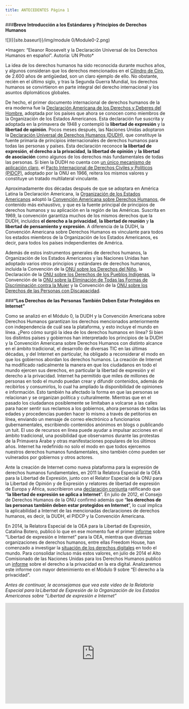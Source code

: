 ```yaml
---
title: ANTECEDENTES Página 1
---
```


###**Breve Introducción a los Estándares y Principios de Derechos Humanos**

![]({{site.baseurl}}/img/module 0/Module0-2.png)
<p>*Imagen: “Eleanor Roosevelt y la Declaración Universal de los Derechos Humanos en español”. Autoría: UN Photo*</p>

La idea de los derechos humanos ha sido reconocida durante muchos años, y algunos consideran que los derechos mencionados en el <a href="https://es.wikipedia.org/wiki/Cilindro_de_Ciro" target="_blank">Cilindro de Ciro</a>, de 2.600 años de antigüedad, son un claro ejemplo de ello. No obstante, recién en el último siglo, y tras la Segunda Guerra Mundial, los derechos humanos se convirtieron en parte integral del derecho internacional y los asuntos diplomáticos globales.
 
De hecho, el primer documento internacional de derechos humanos de la era moderna fue la  <a href="http://www.oas.org/es/cidh/mandato/Basicos/declaracion.asp" target="_blank">Declaración Americana de los Derechos y Deberes del Hombre</a>, adoptada por los países que ahora se conocen como miembros de la Organización de los Estados Americanos. Esta declaración fue suscrita y adoptada en la primavera de 1948 y contempló la **libertad de expresión** y la **libertad de opinión**. Pocos meses después, las Naciones Unidas adoptaron la  <a href="http://www.refworld.org/cgi-bin/texis/vtx/rwmain/opendocpdf.pdf?reldoc=y&docid=47a080e32" target="_blank">Declaración Universal de Derechos Humanos (DUDH)</a>, que constituye la fuente primaria de principios internacionales de derechos humanos para todas las personas y países. Esta declaración reconoce **la libertad de expresión**, **el derecho a la privacidad**, **la libertad de opinión** y **la libertad de asociación** como algunos de los derechos más fundamentales de todas las personas. Si bien la DUDH no cuenta con <a href="http://www.un.org/spanish/hr/50/dpi1937c.htm" target="_blank">un único mecanismo de aplicación claro</a>, el <a href="http://www.ohchr.org/SP/ProfessionalInterest/Pages/CCPR.aspx" target="_blank">Pacto Internacional de Derechos Civiles y Políticos (PIDCP)</a>, adoptado por la ONU en 1966, reitera los mismos valores y constituye un tratado multilateral vinculante.
 
Aproximadamente dos décadas después de que se adoptara en América Latina la Declaración Americana, la <a href="http://www.oas.org/es/" target="_blank">Organización de los Estados Americanos</a> adoptó la <a href="http://www.oas.org/dil/esp/tratados_b-32_convencion_americana_sobre_derechos_humanos.htm" target="_blank">Convención Americana sobre Derechos Humanos</a>, de contenido más exhaustivo, y que es la fuente principal de principios de derechos humanos y su aplicación en la región de las Américas. Suscrita en 1969, la convención garantiza muchos de los mismos derechos que la DUDH, incluidos **el derecho a la privacidad**, **la libertad de reunión** y **la libertad de pensamiento y expresión**. A diferencia de la DUDH, la Convención Americana sobre Derechos Humanos es vinculante para todos los estados miembros de la Organización de los Estados Americanos, es decir, para todos los países independientes de América.
 
Además de estos instrumentos generales de derechos humanos, la Organización de los Estados Americanos y las Naciones Unidas han adoptado varios otros principios y estándares de derechos humanos, incluida la Convención de la <a href="http://www.un.org/es/rights/overview/conventions.shtml" target="_blank">ONU sobre los Derechos del Niño</a>, la Declaración de la <a href="http://www.un.org/esa/socdev/unpfii/documents/DRIPS_es.pdf" target="_blank">ONU sobre los Derechos de los Pueblos Indígenas</a>, la Convención de la <a href="http://www.un.org/es/rights/overview/conventions.shtml" target="_blank">ONU sobre la Eliminación de Todas las Formas de Discriminación contra la Mujer</a> y la Convención de la <a href="http://www.un.org/esa/socdev/enable/documents/tccconvs.pdf" target="_blank">ONU sobre los Derechos de las Personas con Discapacidad</a>.

###**“Los Derechos de las Personas También Deben Estar Protegidos en Internet”**
 
Como se analizó en el Módulo 0, la DUDH y la Convención Americana sobre Derechos Humanos garantizan los derechos mencionados anteriormente con independencia de cuál sea la plataforma, y esto incluye el mundo en línea. ¿Pero cómo surgió la idea de los derechos humanos en línea? Si bien los distintos países y gobiernos han interpretado los principios de la DUDH y la Convención Americana sobre Derechos Humanos con distinto alcance en el ámbito tradicional, el desarrollo de diversas TIC en las últimas décadas, y del Internet en particular, ha obligado a reconsiderar el modo en que los gobiernos abordan los derechos humanos. La creación de Internet ha modificado radicalmente la manera en que los ciudadanos en todo el mundo ejercen sus derechos, en particular la libertad de expresión y el derecho a la privacidad. Internet ha permitido que miles de millones de personas en todo el mundo puedan crear y difundir contenidos, además de recibirlos y consumirlos, lo cual ha ampliado la disponibilidad de opiniones e información. Esto también ha afectado la forma en que las personas se relacionan y se organizan política y culturalmente. Mientras que en el pasado los ciudadanos posiblemente se limitaban a volcarse a las calles para hacer sentir sus reclamos a los gobiernos, ahora personas de todas las edades y procedencias pueden hacer lo mismo a través de petitorios en línea, enviando un mensaje de correo electrónico a funcionarios gubernamentales, escribiendo contenidos anónimos en blogs o publicando un tuit. El uso de recursos en línea puede ayudar a impulsar acciones en el ámbito tradicional, una posibilidad que observamos durante las protestas de la Primavera Árabe y otras manifestaciones populares de los últimos años. Internet ha redefinido no solo el modo en que todos ejercemos nuestros derechos humanos fundamentales, sino también cómo pueden ser vulnerados por gobiernos y otros actores.
 
Ante la creación de Internet como nueva plataforma para la expresión de derechos humanos fundamentales, en 2011 la Relatora Especial de la OEA para la Libertad de Expresión, junto con el Relator Especial de la ONU para la Libertad de Opinión y de Expresión y relatores de libertad de expresión de Europa y África, suscribieron una <a href="http://www.oas.org/es/cidh/expresion/showarticle.asp?artID=848&lID=2" target="_blank">declaración conjunta</a> ratificando que “**la libertad de expresión se aplica a Internet**”. En julio de 2012, el Consejo de Derechos Humanos de la ONU confirmó además que “**los derechos de las personas también deben estar protegidos en Internet**”, lo cual implica la aplicabilidad a Internet de las mencionadas declaraciones de derechos humanos, es decir, la DUDH, el PIDCP y la Convención Americana. 

En 2014, la Relatora Especial de la OEA para la Libertad de Expresión, Catalina Botero, publicó lo que en ese momento fue el primer <a href="http://www.oas.org/es/cidh/expresion/docs/informes/2014_04_08_Internet_WEB.pdf" target="_blank">informe</a> sobre “Libertad de expresión e Internet” para la OEA, mientras que diversas organizaciones de derechos humanos, entre ellas Freedom House, han comenzado a investigar la <a href="https://freedomhouse.org/report-types/freedom-net#/h" target="_blank">situación de los derechos digitales</a> en todo el mundo. Para consolidar incluso más estos valores, en julio de 2014 el Alto Comisionado de las Naciones Unidas para los Derechos Humanos publicó un <a href="http://www.ohchr.org/EN/HRBodies/HRC/RegularSessions/Session27/Documents/A-HRC-27-37_sp.doc" target="_blank">informe</a> sobre el derecho a la privacidad en la era digital. Analizaremos este informe con mayor detenimiento en el Módulo 9 sobre “El derecho a la privacidad”.

*Antes de continuar, le aconsejamos que vea este video de la Relatoría Especial para la Libertad de Expresión de la Organización de los Estados Americanos sobre “Libertad de expresión e Internet”*
<iframe width="560" height="315" src="https://www.youtube.com/embed/YaTvcMCrcNg" frameborder="0" allowfullscreen></iframe>

